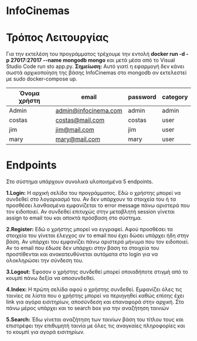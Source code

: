 # InfoCinemas
# Τρόπος Λειτουργίας
Για την εκτελέση του προγράμματος τρέχουμε την εντολή **docker run -d -p 27017:27017 --name mongodb mongo** και μετά μέσα από το Visual Studio Code run sto app.py.
**Σημείωση:** Αυτό γιατί η εφαρμογή δεν κάνει σωστά αρχικοποίηση της βάσης InfoCinemas στο mongodb αν εκτελεστεί με sudo docker-compose up.

| Όνομα χρήστη | email | password | category |
| ------------- | ------------- | ------------- | ------------- | 
| Admin  | admin@infocinema.com | admin | admin |
| costas  | costas@mail.com | costas | user |
| jim  | jim@mail.com | jim | user |
| mary  | mary@mail.com | mary | user |

# Endpoints
Στο σύστημα υπάρχουν συνολικά υλοποιημένα 5 endpoints.

**1.Login:** Η αρχική σελίδα του προγράμματος. Εδώ ο χρήστης μπορεί να συνδεθεί στο λογαριασμό του. Αν δεν υπάρχουν τα στοιχεία του ή τα προσθέσει λανθασμένα εμφανίζεται το error message πάνω αριστερά που τον ειδοποιεί. Αν συνδεθεί επιτυχώς στην μεταβλητή session γίνεται assign to email του και αποκτά πρόσβαση στο σύστημα.

**2.Register:** Εδώ ο χρήστης μπορεί να εγγραφεί. Αφού προσθέσει τα στοιχεία του γίνεται έλεγχος αν το email που έχει δώσει υπάρχει ήδη στην βάση. Αν υπάρχει του
εμφανίζει πάνω αριστερά μήνυμα που τον ειδοποιεί. Αν το email που έδωσε δεν υπάρχει στην βάση τα στοιχεία του προστίθενται και ανακατευθύνεται αυτόματα στο login για να ολοκληρώσει την σύνδεση του.

**3.Logout:** Έφοσον ο χρήστης συνδεθεί μπορεί οποιαδήποτε στιγμή από το κουμπί πάνω δεξία να αποσυνδεθεί.

**4.Index:** Η πρώτη σελίδα αφού ο χρήστης συνδεθεί. Εμφανίζει όλες τις ταινίες σε λίστα που ο χρήστης μπορεί να περιηγηθεί καθώς επίσης έχει link για αγόρα εισιτηρίων, αποσύνδεση και επαναφορά στην αρχική. Στο πάνω μέρος υπάρχει και το search box για την αναζήτηση ταινιών

**5.Search:** Έδω γίνεται αναζήτηση των ταινίων βάση του τίτλου τους και επιστρέφει την επιθυμητή ταινία με όλες τις αναγκαίες πληροφορίες και το κουμπί για αγορά εισιτηρίων.
